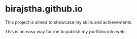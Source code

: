 # birajstha.github.io

This project is aimed to showcase my skills and achievements.

This is an easy way for me to publish my portfolio into web. 
